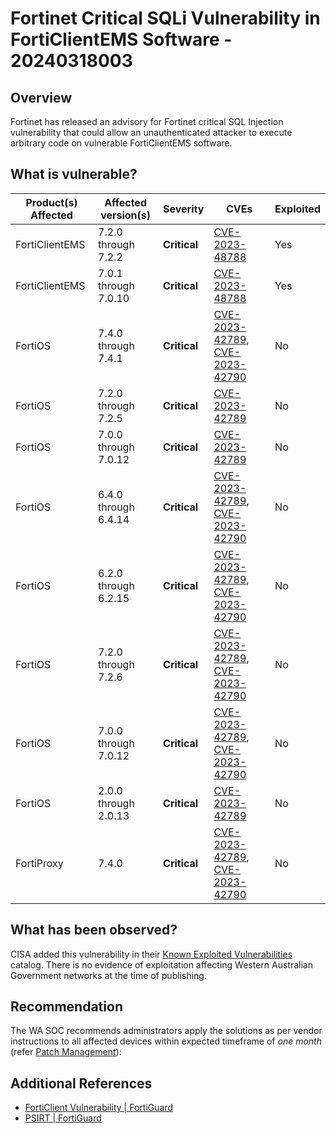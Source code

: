 # Fortinet Critical SQLi Vulnerability in FortiClientEMS Software - 20240318003

## Overview

Fortinet has released an advisory for Fortinet critical SQL Injection vulnerability that could allow an unauthenticated attacker to execute arbitrary code on vulnerable FortiClientEMS software.

## What is vulnerable?

| Product(s) Affected | Affected version(s)  | Severity     | CVEs                                                                                                                         | Exploited |
| ------------------- | -------------------- | ------------ | ---------------------------------------------------------------------------------------------------------------------------- | --------- |
| FortiClientEMS      | 7.2.0 through 7.2.2  | **Critical** | [CVE-2023-48788](https://nvd.nist.gov/vuln/detail/CVE-2023-48788)                                                            | Yes       |
| FortiClientEMS      | 7.0.1 through 7.0.10 | **Critical** | [CVE-2023-48788](https://nvd.nist.gov/vuln/detail/CVE-2023-48788)                                                            | Yes       |
| FortiOS             | 7.4.0 through 7.4.1  | **Critical** | [CVE-2023-42789](https://cve.org/CVERecord?id=CVE-2023-42789), [CVE-2023-42790](https://cve.org/CVERecord?id=CVE-2023-42790) | No        |
| FortiOS             | 7.2.0 through 7.2.5  | **Critical** | [CVE-2023-42789](https://cve.org/CVERecord?id=CVE-2023-42789)                                                                | No        |
| FortiOS             | 7.0.0 through 7.0.12 | **Critical** | [CVE-2023-42789](https://cve.org/CVERecord?id=CVE-2023-42789)                                                                | No        |
| FortiOS             | 6.4.0 through 6.4.14 | **Critical** | [CVE-2023-42789](https://cve.org/CVERecord?id=CVE-2023-42789), [CVE-2023-42790](https://cve.org/CVERecord?id=CVE-2023-42790) | No        |
| FortiOS             | 6.2.0 through 6.2.15 | **Critical** | [CVE-2023-42789](https://cve.org/CVERecord?id=CVE-2023-42789), [CVE-2023-42790](https://cve.org/CVERecord?id=CVE-2023-42790) | No        |
| FortiOS             | 7.2.0 through 7.2.6  | **Critical** | [CVE-2023-42789](https://cve.org/CVERecord?id=CVE-2023-42789), [CVE-2023-42790](https://cve.org/CVERecord?id=CVE-2023-42790) | No        |
| FortiOS             | 7.0.0 through 7.0.12 | **Critical** | [CVE-2023-42789](https://cve.org/CVERecord?id=CVE-2023-42789), [CVE-2023-42790](https://cve.org/CVERecord?id=CVE-2023-42790) | No        |
| FortiOS             | 2.0.0 through 2.0.13 | **Critical** | [CVE-2023-42789](https://cve.org/CVERecord?id=CVE-2023-42789)                                                                | No        |
| FortiProxy          | 7.4.0                | **Critical** | [CVE-2023-42789](https://cve.org/CVERecord?id=CVE-2023-42789), [CVE-2023-42790](https://cve.org/CVERecord?id=CVE-2023-42790) | No        |

## What has been observed?

CISA added this vulnerability in their [Known Exploited Vulnerabilities](https://www.cisa.gov/known-exploited-vulnerabilities-catalog) catalog. There is no evidence of exploitation affecting Western Australian Government networks at the time of publishing.
## Recommendation

The WA SOC recommends administrators apply the solutions as per vendor instructions to all affected devices within expected timeframe of *one month* (refer [Patch Management](../guidelines/patch-management.md)):

## Additional References

- [FortiClient Vulnerability | FortiGuard](https://www.fortiguard.com/encyclopedia/endpoint-vuln/5609)
- [PSIRT | FortiGuard](https://www.fortiguard.com/psirt/FG-IR-23-328)
